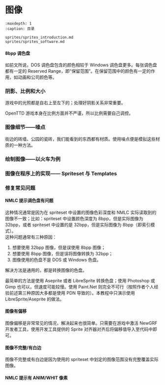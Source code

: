 # 图像

```{toctree}
:maxdepth: 1
:caption: 目录

sprites/sprites_introduction.md
sprites/sprites_software.md
```

#### 8bpp 调色盘

如前文所说，DOS 调色盘包含的颜色相较于 Windows 调色盘更多。每张调色盘都有一定的 Reserved Range，即“保留范围”。在保留范围中的颜色有一定的作用，如动画和公司颜色等。

<!--在这里插入图片-->

### 阴影、比例和大小

游戏中的光照都是自右上至左下的；处理好阴影关系非常重要。

OpenTTD 游戏本身在比例方面并不严谨，所以比例需要自己调控。

### 图像细节——噪点

街边的砖墙、公园的瓷砖，我们能看到的东西都有材质。使用噪点便是模拟这些材质的一种方法。

### 绘制图像——以火车为例

### 图像在程序上的实现—— Spriteset 与 Templates

### 修复常见问题

#### NMLC 提示调色盘有问题

这种情况通常是因为在 spriteset 中设置的图像色彩深度和 NMLC 实际读取到的图像不一致；比如：spriteset 中设置颜色深度为 8bpp，但是实际图像为 32bpp，或者 spriteset 中设置的是 32bpp，但是实际图像为 8bpp（即索引模式）。\
这种问题通常有三种原因：

1. 想要使用 32bpp 图像，但是误使用 8bpp 图像；
2. 想要使用 8bpp 图像，但是误将图像转换为 32bpp；
3. 图像使用的色盘不是 DOS 或 Windows 色盘。

解决方法是通用的，都是转换图像的色盘。

最简单的方法是使用 Aseprite 或者 LibreSprite 转换色盘；使用 Photoshop 或 Gimp 也可以，但速度可能较慢。使用 Paint.Net 则完全不可行（按照作者个人经验前述第三种原因大多都是使用 PDN 导致的）。本教程中只演示使用 LibreSprite/Aseprite 的做法。
<!--这里要补充-->

#### 图像有偏移

图像偏移是非常常见的情况，解决起来也很简单。只需要在游戏中激活 NewGRF 开发者工具，使用开发工具提供的 Sprite 对齐器对齐后将偏移值导入至代码中即可。

#### 图像不完整/有白边

图像不完整或有白边是因为使用的 spriteset 中划定的图像范围没有完整覆盖实际图像。

#### NMLC 提示有 ANIM/WHIT 像素
